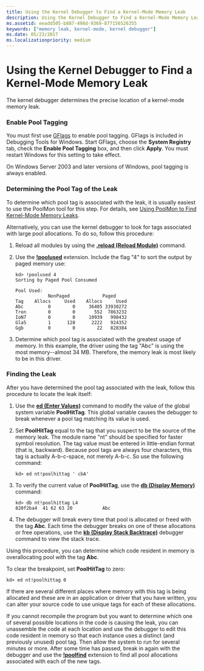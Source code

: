 ```yaml
---
title: Using the Kernel Debugger to Find a Kernel-Mode Memory Leak
description: Using the Kernel Debugger to Find a Kernel-Mode Memory Leak
ms.assetid: eeadd505-b887-498d-9369-877156526355
keywords: ["memory leak, kernel-mode, kernel debugger"]
ms.date: 05/23/2017
ms.localizationpriority: medium
---
```


# Using the Kernel Debugger to Find a Kernel-Mode Memory Leak


The kernel debugger determines the precise location of a kernel-mode memory leak.

### <span id="enable_pool_tagging__windows_2000_and_windows_xp_"></span><span id="ENABLE_POOL_TAGGING__WINDOWS_2000_AND_WINDOWS_XP_"></span>Enable Pool Tagging 

You must first use [GFlags](gflags.md) to enable pool tagging. GFlags is included in Debugging Tools for Windows. Start GFlags, choose the **System Registry** tab, check the **Enable Pool Tagging** box, and then click **Apply**. You must restart Windows for this setting to take effect.

On Windows Server 2003 and later versions of Windows, pool tagging is always enabled.

### <span id="determining_the_pool_tag_of_the_leak"></span><span id="DETERMINING_THE_POOL_TAG_OF_THE_LEAK"></span>Determining the Pool Tag of the Leak

To determine which pool tag is associated with the leak, it is usually easiest to use the PoolMon tool for this step. For details, see [Using PoolMon to Find Kernel-Mode Memory Leaks](using-poolmon-to-find-a-kernel-mode-memory-leak.md).

Alternatively, you can use the kernel debugger to look for tags associated with large pool allocations. To do so, follow this procedure:

1.  Reload all modules by using the [**.reload (Reload Module)**](-reload--reload-module-.md) command.

2.  Use the [**!poolused**](-poolused.md) extension. Include the flag "4" to sort the output by paged memory use:
    ```dbgcmd
    kd> !poolused 4 
    Sorting by Paged Pool Consumed

    Pool Used:
                NonPaged            Paged     
    Tag    Allocs     Used    Allocs     Used 
    Abc         0        0     36405 33930272 
    Tron        0        0       552  7863232 
    IoN7        0        0     10939   998432 
    Gla5        1      128      2222   924352 
    Ggb         0        0        22   828384 
    ```

3.  Determine which pool tag is associated with the greatest usage of memory. In this example, the driver using the tag "Abc" is using the most memory--almost 34 MB. Therefore, the memory leak is most likely to be in this driver.

### <span id="finding_the_leak"></span><span id="FINDING_THE_LEAK"></span>Finding the Leak

After you have determined the pool tag associated with the leak, follow this procedure to locate the leak itself:

1.  Use the [**ed (Enter Values)**](e--ea--eb--ed--ed--ef--ep--eq--eu--ew--eza--ezu--enter-values-.md) command to modify the value of the global system variable **PoolHitTag**. This global variable causes the debugger to break whenever a pool tag matching its value is used.

2.  Set **PoolHitTag** equal to the tag that you suspect to be the source of the memory leak. The module name "nt" should be specified for faster symbol resolution. The tag value must be entered in little-endian format (that is, backward). Because pool tags are always four characters, this tag is actually A-b-c-space, not merely A-b-c. So use the following command:
    ```dbgcmd
    kd> ed nt!poolhittag ' cbA' 
    ```

3.  To verify the current value of **PoolHitTag**, use the [**db (Display Memory)**](d--da--db--dc--dd--dd--df--dp--dq--du--dw--dw--dyb--dyd--display-memor.md) command:
    ```dbgcmd
    kd> db nt!poolhittag L4 
    820f2ba4  41 62 63 20           Abc  
    ```

4.  The debugger will break every time that pool is allocated or freed with the tag **Abc**. Each time the debugger breaks on one of these allocations or free operations, use the [**kb (Display Stack Backtrace)**](k--kb--kc--kd--kp--kp--kv--display-stack-backtrace-.md) debugger command to view the stack trace.

Using this procedure, you can determine which code resident in memory is overallocating pool with the tag **Abc**.

To clear the breakpoint, set **PoolHitTag** to zero:

```dbgcmd
kd> ed nt!poolhittag 0 
```

If there are several different places where memory with this tag is being allocated and these are in an application or driver that you have written, you can alter your source code to use unique tags for each of these allocations.

If you cannot recompile the program but you want to determine which one of several possible locations in the code is causing the leak, you can unassemble the code at each location and use the debugger to edit this code resident in memory so that each instance uses a distinct (and previously unused) pool tag. Then allow the system to run for several minutes or more. After some time has passed, break in again with the debugger and use the [**!poolfind**](-poolfind.md) extension to find all pool allocations associated with each of the new tags.

 

 





